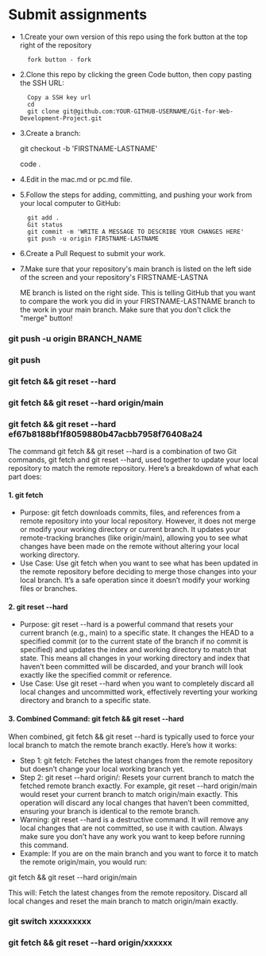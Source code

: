 # Submit assignments
- 1.Create your own version of this repo using the fork button at the top right of the repository

        fork button - fork
- 2.Clone this repo by clicking the green Code button, then copy pasting the SSH URL: 

        Copy a SSH key url  
        cd 
        git clone git@github.com:YOUR-GITHUB-USERNAME/Git-for-Web-Development-Project.git

- 3.Create a branch: 

    git checkout -b 'FIRSTNAME-LASTNAME'

    code .

- 4.Edit in the mac.md or pc.md file.
- 5.Follow the steps for adding, committing, and pushing your work from your local computer to GitHub: 

        git add .
        Git status
        git commit -m 'WRITE A MESSAGE TO DESCRIBE YOUR CHANGES HERE' 
        git push -u origin FIRSTNAME-LASTNAME

- 6.Create a Pull Request to submit your work. 
- 7.Make sure that your repository's main branch is listed on the left side of the screen and your repository's FIRSTNAME-LASTNA

    ME branch is listed on the right side. This is telling GitHub that you want to compare the work you did in your FIRSTNAME-LASTNAME branch to the work in your main branch. Make sure that you don't click the "merge" button!

### git push -u origin BRANCH_NAME
### git push
### git fetch && git reset --hard
### git fetch && git reset --hard origin/main
### git fetch && git reset --hard ef67b8188bf1f8059880b47acbb7958f76408a24

The command git fetch && git reset --hard is a combination of two Git commands, git fetch and git reset --hard, used together to update your local repository to match the remote repository. Here’s a breakdown of what each part does:
#### 1. git fetch
- Purpose:
git fetch downloads commits, files, and references from a remote repository into your local repository. However, it does not merge or modify your working directory or current branch.
It updates your remote-tracking branches (like origin/main), allowing you to see what changes have been made on the remote without altering your local working directory.
- Use Case:
Use git fetch when you want to see what has been updated in the remote repository before deciding to merge those changes into your local branch.
It’s a safe operation since it doesn’t modify your working files or branches.
#### 2. git reset --hard
- Purpose:
git reset --hard is a powerful command that resets your current branch (e.g., main) to a specific state. It changes the HEAD to a specified commit (or to the current state of the branch if no commit is specified) and updates the index and working directory to match that state.
This means all changes in your working directory and index that haven’t been committed will be discarded, and your branch will look exactly like the specified commit or reference.
- Use Case:
Use git reset --hard when you want to completely discard all local changes and uncommitted work, effectively reverting your working directory and branch to a specific state.
#### 3. Combined Command: git fetch && git reset --hard
When combined, git fetch && git reset --hard is typically used to force your local branch to match the remote branch exactly. Here’s how it works:
- Step 1: git fetch:
Fetches the latest changes from the remote repository but doesn’t change your local working branch yet.
- Step 2: git reset --hard origin/<branch>:
Resets your current branch to match the fetched remote branch exactly. For example, git reset --hard origin/main would reset your current branch to match origin/main exactly.
This operation will discard any local changes that haven’t been committed, ensuring your branch is identical to the remote branch.
- Warning:
git reset --hard is a destructive command. It will remove any local changes that are not committed, so use it with caution. Always make sure you don’t have any work you want to keep before running this command.
- Example:
If you are on the main branch and you want to force it to match the remote origin/main, you would run:

git fetch && git reset --hard origin/main

This will:
Fetch the latest changes from the remote repository.
Discard all local changes and reset the main branch to match origin/main exactly.

### git switch xxxxxxxxx
### git fetch && git reset --hard origin/xxxxxx



